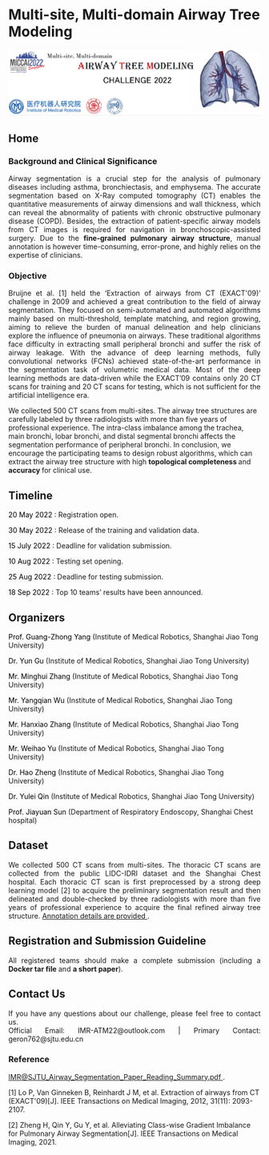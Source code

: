 # Multi-site, Multi-domain Airway Tree Modeling


<!-- <div align=center><img src="https://raw.githubusercontent.com/Puzzled-Hui/puzzled-hui.github.io/main/ATM/figures/Lung_and_Airway.png"></div> -->
<div align=center><img src="https://raw.githubusercontent.com/Puzzled-Hui/puzzled-hui.github.io/main/ATM/figures/main_title.png"></div>

<!-- ## Summary 
<p align = "justify"> 
Airway segmentation is a crucial step for the analysis of pulmonary diseases including asthma, bronchiectasis, and emphysema. The accurate segmentation based on X-Ray computed tomography (CT) enables the quantitative measurements of airway dimensions and wall thickness, which can reveal the abnormality of patients with chronic obstructive pulmonary disease (COPD). Besides, the extraction of patient-specific airway models from CT images is required for navigation in bronchoscopic-assisted surgery. Due to the fine-grained pulmonary airway structure, manual annotation is however time-consuming, error-prone, and highly relies on the expertise of clinicians. Bruijne et al. [1] held the ‘Extraction of airways from CT (EXACT'09)’ challenge in 2009 and achieved a great contribution to the field of airway segmentation. They focused on semi-automated and automated algorithms mainly based on multi-threshold, template matching, and region growing, aiming to relieve the burden of manual delineation and help clinicians explore the influence of pneumonia on airways. These traditional algorithms face difficulty in extracting small peripheral bronchi and suffer the risk of airway leakage. With the advance of deep learning methods, fully convolutional networks (FCNs) achieved state-of-the-art performance in the segmentation task of volumetric medical data. Most of the deep learning methods are data-driven while the EXACT’09 contains only 20 CT scans for training and 20 CT scans for testing, which is not sufficient for the artificial intelligence era. 
<br/>
<br/>
We collected 500 CT scans from multi-sites. The airway tree structures are carefully labeled by three radiologists with more than five years of professional experience.  
<br/>
<br/>
We encourage the participating teams to design robust algorithms, which can extract the airway tree structure with high topological completeness and accuracy for clinical use.
</p>

## Mission
The automatic airway segmentation algorithms are expected to be optimized to have the following properties:

* The completeness and the connectedness of the airway tree model. Only the largest component of the binary airway segmentation results are of clinical use and evaluated on the tree length detected rate (TD) and the branches detected rate (BD). 

* The accuracy of segmentation. We use the metric of the Dice similarity coefficient and Precision to measure the overlap-wise and pixel-wise segmentation accuracy, respectively.    -->

## <i class="fas fa-home fa-2x"></i> Home 
### <i class="fas fa-file-alt"></i> Background and Clinical Significance
<p style= "text-align:justify"> Airway segmentation is a crucial step for the analysis of pulmonary diseases including asthma, bronchiectasis, and emphysema. The accurate segmentation based on X-Ray computed tomography (CT) enables the quantitative measurements of airway dimensions and wall thickness, which can reveal the abnormality of patients with chronic obstructive pulmonary disease (COPD). Besides, the extraction of patient-specific airway models from CT images is required for navigation in bronchoscopic-assisted surgery. Due to the <b>fine-grained pulmonary airway structure</b>, manual annotation is however time-consuming, error-prone, and highly relies on the expertise of clinicians. </p>


### <i class="fas fa-edit"></i> Objective
<p style= "text-align:justify">
Bruijne et al. [1] held the ‘Extraction of airways from CT (EXACT'09)’ challenge in 2009 and achieved a great contribution to the field of airway segmentation. They focused on semi-automated and automated algorithms mainly based on multi-threshold, template matching, and region growing, aiming to relieve the burden of manual delineation and help clinicians explore the influence of pneumonia on airways. These traditional algorithms face difficulty in extracting small peripheral bronchi and suffer the risk of airway leakage. With the advance of deep learning methods, fully convolutional networks (FCNs) achieved state-of-the-art performance in the segmentation task of volumetric medical data. Most of the deep learning methods are data-driven while the EXACT’09 contains only 20 CT scans for training and 20 CT scans for testing, which is not sufficient for the artificial intelligence era. 

We collected 500 CT scans from multi-sites. The airway tree structures are carefully labeled by three radiologists with more than five years of professional experience. The intra-class imbalance among the trachea, main bronchi, lobar bronchi, and distal segmental bronchi affects the segmentation performance of peripheral bronchi. In conclusion, we encourage the participating teams to design robust algorithms, which can extract the airway tree structure with high <b> topological completeness </b> and <b> accuracy </b> for clinical use.
</p>

## <i class="fa-solid fa-calendar fa-2x"></i>  Timeline
<i class="fa-solid fa-circle-chevron-right"></i> <font color=black> 20 May 2022 </font>: Registration open.

<i class="fa-solid fa-circle-chevron-right"></i> <font color=black> 30 May 2022 </font> : Release of the training and validation data.

<i class="fa-solid fa-circle-chevron-right"></i> <font color=black> 15 July 2022 </font> : Deadline for validation submission.

<i class="fa-solid fa-circle-chevron-right"></i> <font color=black> 10 Aug 2022 </font> : Testing set opening.

<i class="fa-solid fa-circle-chevron-right"></i> <font color=black> 25 Aug 2022 </font> : Deadline for testing submission.

<i class="fa-solid fa-circle-chevron-right"></i> <font color=black> 18 Sep 2022 </font> : Top 10 teams’ results have been announced.


## <i class="fa-solid fa-person-chalkboard fa-2x"></i> Organizers
<p><font color=black> Prof. Guang-Zhong Yang </font> (Institute of Medical Robotics, Shanghai Jiao Tong University)</p>
<p><font color=black> Dr. Yun Gu </font> (Institute of Medical Robotics, Shanghai Jiao Tong University)</p>
<p><font color=black> Mr. Minghui Zhang </font> (Institute of Medical Robotics, Shanghai Jiao Tong University)</p>
<p><font color=black> Mr. Yangqian Wu </font> (Institute of Medical Robotics, Shanghai Jiao Tong University)</p>
<p><font color=black> Mr. Hanxiao Zhang </font> (Institute of Medical Robotics, Shanghai Jiao Tong University)</p>
<p><font color=black> Mr. Weihao Yu </font> (Institute of Medical Robotics, Shanghai Jiao Tong University)</p>
<p><font color=black> Dr. Hao Zheng </font> (Institute of Medical Robotics, Shanghai Jiao Tong University)</p>
<p><font color=black> Dr. Yulei Qin </font> (Institute of Medical Robotics, Shanghai Jiao Tong University)</p>
<p><font color=black> Prof. Jiayuan Sun </font> (Department of Respiratory Endoscopy, Shanghai Chest hospital)</p>


## <i class="fa-solid fa-database fa-2x"></i> Dataset
<p style= "text-align:justify">
We collected 500 CT scans from multi-sites. The thoracic CT scans are collected from the public LIDC-IDRI dataset and the Shanghai Chest hospital. Each thoracic CT scan is first preprocessed by a strong deep learning model [2] to acquire the preliminary segmentation result and then delineated and double-checked by three radiologists with more than five years of professional experience to acquire the final refined airway tree structure. 
<i class="far fa-hand-point-right"></i> <a href="./annotation_detail.html"> Annotation details are provided </a>.
</p>

## <i class="fas fa-cloud-upload fa-2x"></i> Registration and Submission Guideline
<p style= "text-align:justify">
All registered teams should make a complete submission (including a <b>Docker tar file</b> and <b>a short paper</b>). 
</p>


## <i class="fas fa-envelope fa-2x"></i> Contact Us
<p style= "text-align:justify"> If you have any questions about our challenge, please feel free to contact us.<br> Official Email: IMR-ATM22@outlook.com | Primary Contact: geron762@sjtu.edu.cn</p>



<!-- ## Future
As we are dedicated to organizing the pulmonary airway segmentation challenge, more information, updates, and details will be included in this website. -->

### Reference
<p style= "text-align:justify">
<a href="https://drive.google.com/file/d/1s5fO4swUJGgHGCO9cDUoupGY1x9vCLMw/view?usp=sharing"> IMR@SJTU_Airway_Segmentation_Paper_Reading_Summary.pdf </a>.

[1] Lo P, Van Ginneken B, Reinhardt J M, et al. Extraction of airways from CT (EXACT'09)[J]. IEEE Transactions on Medical Imaging, 2012, 31(11): 2093-2107.

[2] Zheng H, Qin Y, Gu Y, et al. Alleviating Class-wise Gradient Imbalance for Pulmonary Airway Segmentation[J]. IEEE Transactions on Medical Imaging, 2021.
</p>


<head> 
    <script defer src="https://use.fontawesome.com/releases/v6.1.1/js/all.js"></script> 
    <script defer src="https://use.fontawesome.com/releases/v6.1.1/js/v4-shims.js"></script> 
</head> 
<link rel="stylesheet" href="https://use.fontawesome.com/releases/v6.1.1/css/all.css">










